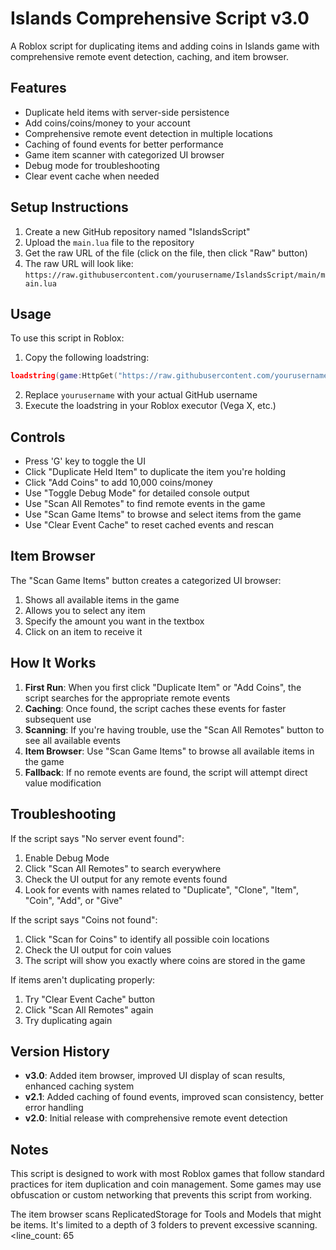 # Islands Comprehensive Script v3.0

A Roblox script for duplicating items and adding coins in Islands game with comprehensive remote event detection, caching, and item browser.

## Features

- Duplicate held items with server-side persistence
- Add coins/coins/money to your account
- Comprehensive remote event detection in multiple locations
- Caching of found events for better performance
- Game item scanner with categorized UI browser
- Debug mode for troubleshooting
- Clear event cache when needed

## Setup Instructions

1. Create a new GitHub repository named "IslandsScript"
2. Upload the `main.lua` file to the repository
3. Get the raw URL of the file (click on the file, then click "Raw" button)
4. The raw URL will look like: `https://raw.githubusercontent.com/yourusername/IslandsScript/main/main.lua`

## Usage

To use this script in Roblox:

1. Copy the following loadstring:
```lua
loadstring(game:HttpGet("https://raw.githubusercontent.com/yourusername/IslandsScript/main/main.lua"))()
```

2. Replace `yourusername` with your actual GitHub username
3. Execute the loadstring in your Roblox executor (Vega X, etc.)

## Controls

- Press 'G' key to toggle the UI
- Click "Duplicate Held Item" to duplicate the item you're holding
- Click "Add Coins" to add 10,000 coins/money
- Use "Toggle Debug Mode" for detailed console output
- Use "Scan All Remotes" to find remote events in the game
- Use "Scan Game Items" to browse and select items from the game
- Use "Clear Event Cache" to reset cached events and rescan

## Item Browser

The "Scan Game Items" button creates a categorized UI browser:
1. Shows all available items in the game
2. Allows you to select any item
3. Specify the amount you want in the textbox
4. Click on an item to receive it

## How It Works

1. **First Run**: When you first click "Duplicate Item" or "Add Coins", the script searches for the appropriate remote events
2. **Caching**: Once found, the script caches these events for faster subsequent use
3. **Scanning**: If you're having trouble, use the "Scan All Remotes" button to see all available events
4. **Item Browser**: Use "Scan Game Items" to browse all available items in the game
5. **Fallback**: If no remote events are found, the script will attempt direct value modification

## Troubleshooting

If the script says "No server event found":
1. Enable Debug Mode
2. Click "Scan All Remotes" to search everywhere
3. Check the UI output for any remote events found
4. Look for events with names related to "Duplicate", "Clone", "Item", "Coin", "Add", or "Give"

If the script says "Coins not found":
1. Click "Scan for Coins" to identify all possible coin locations
2. Check the UI output for coin values
3. The script will show you exactly where coins are stored in the game

If items aren't duplicating properly:
1. Try "Clear Event Cache" button
2. Click "Scan All Remotes" again
3. Try duplicating again

## Version History

- **v3.0**: Added item browser, improved UI display of scan results, enhanced caching system
- **v2.1**: Added caching of found events, improved scan consistency, better error handling
- **v2.0**: Initial release with comprehensive remote event detection

## Notes

This script is designed to work with most Roblox games that follow standard practices for item duplication and coin management. Some games may use obfuscation or custom networking that prevents this script from working.

The item browser scans ReplicatedStorage for Tools and Models that might be items. It's limited to a depth of 3 folders to prevent excessive scanning.
</content>
<line_count: 65